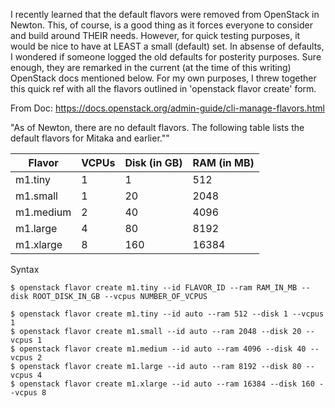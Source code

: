 I recently learned that the default flavors were removed from OpenStack in Newton. This, of course, is a good thing as it forces everyone to consider and build around THEIR needs. However, for quick testing purposes, it would be nice to have at LEAST a small (default) set. In absense of defaults, I wondered if someone logged the old defaults for posterity purposes. Sure enough, they are remarked in the current (at the time of this writing) OpenStack docs mentioned below. For my own purposes, I threw together this quick ref with all the flavors outlined in 'openstack flavor create' form.

From Doc: 
https://docs.openstack.org/admin-guide/cli-manage-flavors.html

"As of Newton, there are no default flavors. The following table lists the default flavors for Mitaka and earlier.""

| Flavor	| VCPUs	     | Disk (in GB)	| RAM (in MB) |
| --------- | ---------- | ------------ | ----------- |
| m1.tiny 	| 1	         | 1            | 512         |
| m1.small  | 1          | 20           | 2048        |
| m1.medium | 2     	 | 40	        | 4096        |
| m1.large	| 4	         | 80	        | 8192        |
| m1.xlarge	| 8	         | 160	        | 16384       |


Syntax
```
$ openstack flavor create m1.tiny --id FLAVOR_ID --ram RAM_IN_MB --disk ROOT_DISK_IN_GB --vcpus NUMBER_OF_VCPUS
```

```
$ openstack flavor create m1.tiny --id auto --ram 512 --disk 1 --vcpus 1
$ openstack flavor create m1.small --id auto --ram 2048 --disk 20 --vcpus 1
$ openstack flavor create m1.medium --id auto --ram 4096 --disk 40 --vcpus 2
$ openstack flavor create m1.large --id auto --ram 8192 --disk 80 --vcpus 4
$ openstack flavor create m1.xlarge --id auto --ram 16384 --disk 160 --vcpus 8
```